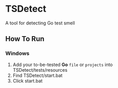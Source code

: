 # TSDetect
A tool for detecting Go test smell 

## How To Run
### Windows

1. Add your to-be-tested **Go** `file` or `projects` into TSDetect/tests/resources
2. Find TSDetect/start.bat
3. Click start.bat